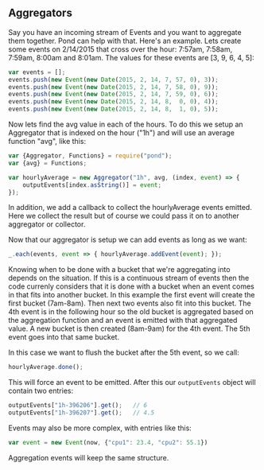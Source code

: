 ## Aggregators

Say you have an incoming stream of Events and you want to aggregate them together. Pond can help with that. Here's an example. Lets create some events on 2/14/2015 that cross over the hour: 7:57am, 7:58am, 7:59am, 8:00am and 8:01am. The values for these events are [3, 9, 6, 4, 5]:

```js
var events = [];
events.push(new Event(new Date(2015, 2, 14, 7, 57, 0), 3));
events.push(new Event(new Date(2015, 2, 14, 7, 58, 0), 9));
events.push(new Event(new Date(2015, 2, 14, 7, 59, 0), 6));
events.push(new Event(new Date(2015, 2, 14, 8,  0, 0), 4));
events.push(new Event(new Date(2015, 2, 14, 8,  1, 0), 5));
```

Now lets find the avg value in each of the hours. To do this we setup an Aggregator that is indexed on the hour ("1h") and will use an average function "avg", like this:

```js
var {Aggregator, Functions} = require("pond");
var {avg} = Functions;

var hourlyAverage = new Aggregator("1h", avg, (index, event) => {
    outputEvents[index.asString()] = event;
});
```
In addition, we add a callback to collect the hourlyAverage events emitted. Here we collect the result but of course we could pass it on to another aggregator or collector.

Now that our aggregator is setup we can add events as long as we want:

```js
_.each(events, event => { hourlyAverage.addEvent(event); });
```

Knowing when to be done with a bucket that we're aggregating into depends on the situation. If this is a continuous stream of events then the code currenly considers that it is done with a bucket when an event comes in that fits into another bucket. In this example the first event will create the first bucket (7am-8am). Then next two events also fit into this bucket. The 4th event is in the following hour so the old bucket is aggregated based on the aggregation function and an event is emitted with that aggregated value. A new bucket is then created (8am-9am) for the 4th event. The 5th event goes into that same bucket.

In this case we want to flush the bucket after the 5th event, so we call:

```js
hourlyAverage.done();
```

This will force an event to be emitted. After this our `outputEvents` object will contain two entries:

```js
outputEvents["1h-396206"].get();   // 6
outputEvents["1h-396207"].get();   // 4.5
```

Events may also be more complex, with entries like this:

```js
var event = new Event(now, {"cpu1": 23.4, "cpu2": 55.1})
```

Aggregation events will keep the same structure.
